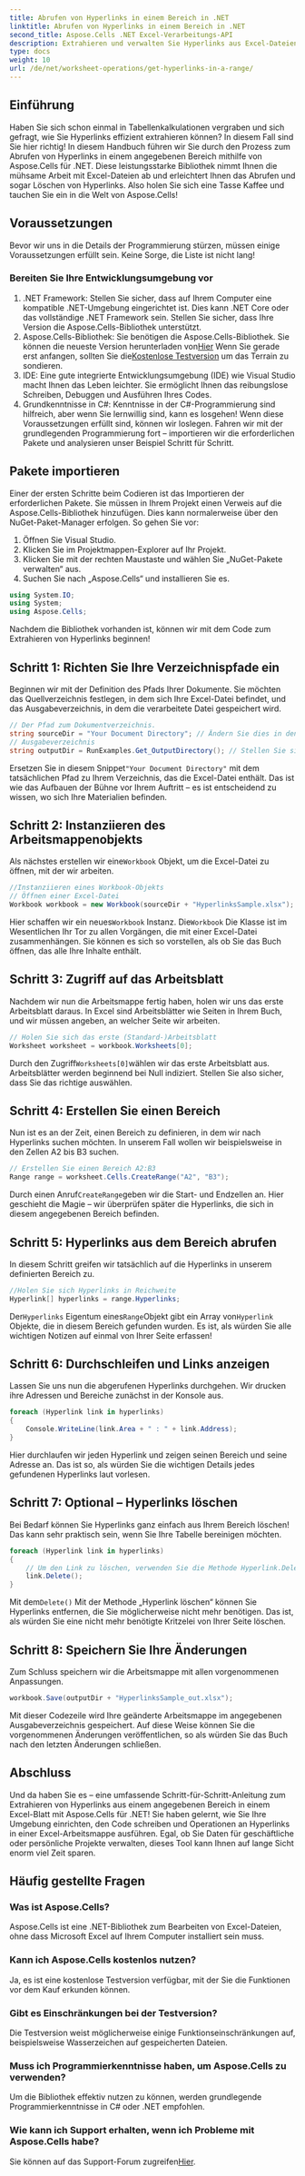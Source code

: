 ```yaml
---
title: Abrufen von Hyperlinks in einem Bereich in .NET
linktitle: Abrufen von Hyperlinks in einem Bereich in .NET
second_title: Aspose.Cells .NET Excel-Verarbeitungs-API
description: Extrahieren und verwalten Sie Hyperlinks aus Excel-Dateien ganz einfach mit Aspose.Cells für .NET. Schritt-für-Schritt-Anleitung und Codebeispiele enthalten.
type: docs
weight: 10
url: /de/net/worksheet-operations/get-hyperlinks-in-a-range/
---
```

## Einführung
Haben Sie sich schon einmal in Tabellenkalkulationen vergraben und sich gefragt, wie Sie Hyperlinks effizient extrahieren können? In diesem Fall sind Sie hier richtig! In diesem Handbuch führen wir Sie durch den Prozess zum Abrufen von Hyperlinks in einem angegebenen Bereich mithilfe von Aspose.Cells für .NET. Diese leistungsstarke Bibliothek nimmt Ihnen die mühsame Arbeit mit Excel-Dateien ab und erleichtert Ihnen das Abrufen und sogar Löschen von Hyperlinks. Also holen Sie sich eine Tasse Kaffee und tauchen Sie ein in die Welt von Aspose.Cells!
## Voraussetzungen
Bevor wir uns in die Details der Programmierung stürzen, müssen einige Voraussetzungen erfüllt sein. Keine Sorge, die Liste ist nicht lang!
### Bereiten Sie Ihre Entwicklungsumgebung vor
1. .NET Framework: Stellen Sie sicher, dass auf Ihrem Computer eine kompatible .NET-Umgebung eingerichtet ist. Dies kann .NET Core oder das vollständige .NET Framework sein. Stellen Sie sicher, dass Ihre Version die Aspose.Cells-Bibliothek unterstützt.
2.  Aspose.Cells-Bibliothek: Sie benötigen die Aspose.Cells-Bibliothek. Sie können die neueste Version herunterladen von[Hier](https://releases.aspose.com/cells/net/) Wenn Sie gerade erst anfangen, sollten Sie die[Kostenlose Testversion](https://releases.aspose.com/) um das Terrain zu sondieren.
3. IDE: Eine gute integrierte Entwicklungsumgebung (IDE) wie Visual Studio macht Ihnen das Leben leichter. Sie ermöglicht Ihnen das reibungslose Schreiben, Debuggen und Ausführen Ihres Codes.
4. Grundkenntnisse in C#: Kenntnisse in der C#-Programmierung sind hilfreich, aber wenn Sie lernwillig sind, kann es losgehen!
Wenn diese Voraussetzungen erfüllt sind, können wir loslegen. Fahren wir mit der grundlegenden Programmierung fort – importieren wir die erforderlichen Pakete und analysieren unser Beispiel Schritt für Schritt.
## Pakete importieren
Einer der ersten Schritte beim Codieren ist das Importieren der erforderlichen Pakete. Sie müssen in Ihrem Projekt einen Verweis auf die Aspose.Cells-Bibliothek hinzufügen. Dies kann normalerweise über den NuGet-Paket-Manager erfolgen. So gehen Sie vor:
1. Öffnen Sie Visual Studio.
2. Klicken Sie im Projektmappen-Explorer auf Ihr Projekt.
3. Klicken Sie mit der rechten Maustaste und wählen Sie „NuGet-Pakete verwalten“ aus.
4. Suchen Sie nach „Aspose.Cells“ und installieren Sie es.
```csharp
using System.IO;
using System;
using Aspose.Cells;
```
Nachdem die Bibliothek vorhanden ist, können wir mit dem Code zum Extrahieren von Hyperlinks beginnen!
## Schritt 1: Richten Sie Ihre Verzeichnispfade ein
Beginnen wir mit der Definition des Pfads Ihrer Dokumente. Sie möchten das Quellverzeichnis festlegen, in dem sich Ihre Excel-Datei befindet, und das Ausgabeverzeichnis, in dem die verarbeitete Datei gespeichert wird.
```csharp
// Der Pfad zum Dokumentverzeichnis.
string sourceDir = "Your Document Directory"; // Ändern Sie dies in den Pfad Ihrer Excel-Datei
// Ausgabeverzeichnis
string outputDir = RunExamples.Get_OutputDirectory(); // Stellen Sie sicher, dass diese Methode einen gültigen Ausgabepfad bereitstellt
```
 Ersetzen Sie in diesem Snippet`"Your Document Directory"` mit dem tatsächlichen Pfad zu Ihrem Verzeichnis, das die Excel-Datei enthält. Das ist wie das Aufbauen der Bühne vor Ihrem Auftritt – es ist entscheidend zu wissen, wo sich Ihre Materialien befinden.
## Schritt 2: Instanziieren des Arbeitsmappenobjekts
 Als nächstes erstellen wir eine`Workbook` Objekt, um die Excel-Datei zu öffnen, mit der wir arbeiten.
```csharp
//Instanziieren eines Workbook-Objekts
// Öffnen einer Excel-Datei
Workbook workbook = new Workbook(sourceDir + "HyperlinksSample.xlsx");
```
 Hier schaffen wir ein neues`Workbook` Instanz. Die`Workbook` Die Klasse ist im Wesentlichen Ihr Tor zu allen Vorgängen, die mit einer Excel-Datei zusammenhängen. Sie können es sich so vorstellen, als ob Sie das Buch öffnen, das alle Ihre Inhalte enthält.
## Schritt 3: Zugriff auf das Arbeitsblatt
Nachdem wir nun die Arbeitsmappe fertig haben, holen wir uns das erste Arbeitsblatt daraus. In Excel sind Arbeitsblätter wie Seiten in Ihrem Buch, und wir müssen angeben, an welcher Seite wir arbeiten.
```csharp
// Holen Sie sich das erste (Standard-)Arbeitsblatt
Worksheet worksheet = workbook.Worksheets[0];
```
 Durch den Zugriff`Worksheets[0]`wählen wir das erste Arbeitsblatt aus. Arbeitsblätter werden beginnend bei Null indiziert. Stellen Sie also sicher, dass Sie das richtige auswählen.
## Schritt 4: Erstellen Sie einen Bereich
Nun ist es an der Zeit, einen Bereich zu definieren, in dem wir nach Hyperlinks suchen möchten. In unserem Fall wollen wir beispielsweise in den Zellen A2 bis B3 suchen.
```csharp
// Erstellen Sie einen Bereich A2:B3
Range range = worksheet.Cells.CreateRange("A2", "B3");
```
 Durch einen Anruf`CreateRange`geben wir die Start- und Endzellen an. Hier geschieht die Magie – wir überprüfen später die Hyperlinks, die sich in diesem angegebenen Bereich befinden.
## Schritt 5: Hyperlinks aus dem Bereich abrufen
In diesem Schritt greifen wir tatsächlich auf die Hyperlinks in unserem definierten Bereich zu.
```csharp
//Holen Sie sich Hyperlinks in Reichweite
Hyperlink[] hyperlinks = range.Hyperlinks;
```
 Der`Hyperlinks` Eigentum eines`Range`Objekt gibt ein Array von`Hyperlink` Objekte, die in diesem Bereich gefunden wurden. Es ist, als würden Sie alle wichtigen Notizen auf einmal von Ihrer Seite erfassen!
## Schritt 6: Durchschleifen und Links anzeigen
Lassen Sie uns nun die abgerufenen Hyperlinks durchgehen. Wir drucken ihre Adressen und Bereiche zunächst in der Konsole aus.
```csharp
foreach (Hyperlink link in hyperlinks)
{
    Console.WriteLine(link.Area + " : " + link.Address);
}
```
Hier durchlaufen wir jeden Hyperlink und zeigen seinen Bereich und seine Adresse an. Das ist so, als würden Sie die wichtigen Details jedes gefundenen Hyperlinks laut vorlesen. 
## Schritt 7: Optional – Hyperlinks löschen
Bei Bedarf können Sie Hyperlinks ganz einfach aus Ihrem Bereich löschen! Das kann sehr praktisch sein, wenn Sie Ihre Tabelle bereinigen möchten.
```csharp
foreach (Hyperlink link in hyperlinks)
{
    // Um den Link zu löschen, verwenden Sie die Methode Hyperlink.Delete().
    link.Delete();
}
```
 Mit dem`Delete()` Mit der Methode „Hyperlink löschen“ können Sie Hyperlinks entfernen, die Sie möglicherweise nicht mehr benötigen. Das ist, als würden Sie eine nicht mehr benötigte Kritzelei von Ihrer Seite löschen.
## Schritt 8: Speichern Sie Ihre Änderungen
Zum Schluss speichern wir die Arbeitsmappe mit allen vorgenommenen Anpassungen.
```csharp
workbook.Save(outputDir + "HyperlinksSample_out.xlsx");
```
Mit dieser Codezeile wird Ihre geänderte Arbeitsmappe im angegebenen Ausgabeverzeichnis gespeichert. Auf diese Weise können Sie die vorgenommenen Änderungen veröffentlichen, so als würden Sie das Buch nach den letzten Änderungen schließen.
## Abschluss
Und da haben Sie es – eine umfassende Schritt-für-Schritt-Anleitung zum Extrahieren von Hyperlinks aus einem angegebenen Bereich in einem Excel-Blatt mit Aspose.Cells für .NET! Sie haben gelernt, wie Sie Ihre Umgebung einrichten, den Code schreiben und Operationen an Hyperlinks in einer Excel-Arbeitsmappe ausführen. Egal, ob Sie Daten für geschäftliche oder persönliche Projekte verwalten, dieses Tool kann Ihnen auf lange Sicht enorm viel Zeit sparen.
## Häufig gestellte Fragen
### Was ist Aspose.Cells?
Aspose.Cells ist eine .NET-Bibliothek zum Bearbeiten von Excel-Dateien, ohne dass Microsoft Excel auf Ihrem Computer installiert sein muss.
### Kann ich Aspose.Cells kostenlos nutzen?
Ja, es ist eine kostenlose Testversion verfügbar, mit der Sie die Funktionen vor dem Kauf erkunden können.
### Gibt es Einschränkungen bei der Testversion?
Die Testversion weist möglicherweise einige Funktionseinschränkungen auf, beispielsweise Wasserzeichen auf gespeicherten Dateien.
### Muss ich Programmierkenntnisse haben, um Aspose.Cells zu verwenden?
Um die Bibliothek effektiv nutzen zu können, werden grundlegende Programmierkenntnisse in C# oder .NET empfohlen.
### Wie kann ich Support erhalten, wenn ich Probleme mit Aspose.Cells habe?
 Sie können auf das Support-Forum zugreifen[Hier](https://forum.aspose.com/c/cells/9).